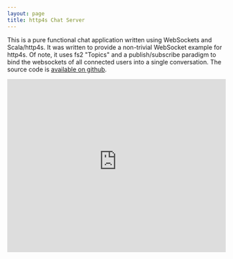 ```yaml
---
layout: page
title: http4s Chat Server
---
```


This is a pure functional chat application written using WebSockets and Scala/http4s. It was written to provide a non-trivial WebSocket example for http4s. Of note, it uses fs2 "Topics" and a publish/subscribe paradigm to bind the websockets of all connected users into a single conversation. The source code is [available on github][chat-repo].

<iframe width="100%" height="400px" src="https://http4s-chatserver.herokuapp.com/" frameborder="0" scrolling="no"></iframe>

[chat-repo]: https://github.com/MartinSnyder/http4s-chatserver
